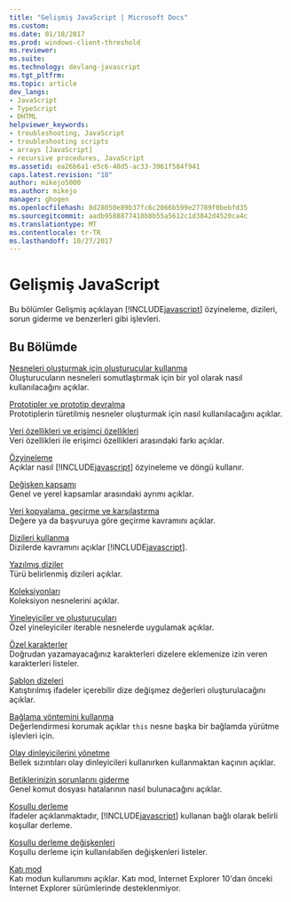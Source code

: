 ```yaml
---
title: "Gelişmiş JavaScript | Microsoft Docs"
ms.custom: 
ms.date: 01/18/2017
ms.prod: windows-client-threshold
ms.reviewer: 
ms.suite: 
ms.technology: devlang-javascript
ms.tgt_pltfrm: 
ms.topic: article
dev_langs:
- JavaScript
- TypeScript
- DHTML
helpviewer_keywords:
- troubleshooting, JavaScript
- troubleshooting scripts
- arrays [JavaScript]
- recursive procedures, JavaScript
ms.assetid: ea26b6a1-e5c6-40d5-ac33-3961f584f941
caps.latest.revision: "18"
author: mikejo5000
ms.author: mikejo
manager: ghogen
ms.openlocfilehash: 8d28050e89b37fc6c2066b599e27789f0bebfd35
ms.sourcegitcommit: aadb9588877418b8b55a5612c1d3842d4520ca4c
ms.translationtype: MT
ms.contentlocale: tr-TR
ms.lasthandoff: 10/27/2017
---
```

# <a name="advanced-javascript"></a>Gelişmiş JavaScript
Bu bölümler Gelişmiş açıklayan [!INCLUDE[javascript](../../javascript/includes/javascript-md.md)] özyineleme, dizileri, sorun giderme ve benzerleri gibi işlevleri.  
  
## <a name="in-this-section"></a>Bu Bölümde  
 [Nesneleri oluşturmak için oluşturucular kullanma](../../javascript/advanced/using-constructors-to-define-types.md)  
 Oluşturucuların nesneleri somutlaştırmak için bir yol olarak nasıl kullanılacağını açıklar.  
  
 [Prototipler ve prototip devralma](../../javascript/advanced/prototypes-and-prototype-inheritance.md)  
 Prototiplerin türetilmiş nesneler oluşturmak için nasıl kullanılacağını açıklar.  
  
 [Veri özellikleri ve erişimci özellikleri](../../javascript/advanced/data-properties-and-accessor-properties.md)  
 Veri özellikleri ile erişimci özellikleri arasındaki farkı açıklar.  
  
 [Özyineleme](../../javascript/advanced/recursion-javascript.md)  
 Açıklar nasıl [!INCLUDE[javascript](../../javascript/includes/javascript-md.md)] özyineleme ve döngü kullanır.  
  
 [Değişken kapsamı](../../javascript/advanced/variable-scope-javascript.md)  
 Genel ve yerel kapsamlar arasındaki ayrımı açıklar.  
  
 [Veri kopyalama, geçirme ve karşılaştırma](../../javascript/advanced/copying-passing-and-comparing-data-javascript.md)  
 Değere ya da başvuruya göre geçirme kavramını açıklar.  
  
 [Dizileri kullanma](../../javascript/advanced/using-arrays-javascript.md)  
 Dizilerde kavramını açıklar [!INCLUDE[javascript](../../javascript/includes/javascript-md.md)].  
  
 [Yazılmış diziler](../../javascript/advanced/typed-arrays-javascript.md)  
 Türü belirlenmiş dizileri açıklar.  
  
 [Koleksiyonları](../../javascript/advanced/collections-javascript.md)  
 Koleksiyon nesnelerini açıklar.  
  
 [Yineleyiciler ve oluşturucuları](../../javascript/advanced/iterators-and-generators-javascript.md)  
 Özel yineleyiciler iterable nesnelerde uygulamak açıklar.  
  
 [Özel karakterler](../../javascript/advanced/special-characters-javascript.md)  
 Doğrudan yazamayacağınız karakterleri dizelere eklemenize izin veren karakterleri listeler.  
  
 [Şablon dizeleri](../../javascript/advanced/template-strings-javascript.md)  
 Katıştırılmış ifadeler içerebilir dize değişmez değerleri oluşturulacağını açıklar.  
  
 [Bağlama yöntemini kullanma](../../javascript/advanced/using-the-bind-method-javascript.md)  
 Değerlendirmesi korumak açıklar `this` nesne başka bir bağlamda yürütme işlevleri için.  
  
 [Olay dinleyicilerini yönetme](../../javascript/advanced/managing-event-listeners.md)  
 Bellek sızıntıları olay dinleyicileri kullanırken kullanmaktan kaçının açıklar.  
  
 [Betiklerinizin sorunlarını giderme](../../javascript/advanced/troubleshooting-your-scripts-javascript.md)  
 Genel komut dosyası hatalarının nasıl bulunacağını açıklar.  
  
 [Koşullu derleme](../../javascript/advanced/conditional-compilation-javascript.md)  
 İfadeler açıklanmaktadır, [!INCLUDE[javascript](../../javascript/includes/javascript-md.md)] kullanan bağlı olarak belirli koşullar derleme.  
  
 [Koşullu derleme değişkenleri](../../javascript/advanced/conditional-compilation-variables-javascript.md)  
 Koşullu derleme için kullanılabilen değişkenleri listeler.  
  
 [Katı mod](../../javascript/advanced/strict-mode-javascript.md)  
 Katı modun kullanımını açıklar. Katı mod, Internet Explorer 10'dan önceki Internet Explorer sürümlerinde desteklenmiyor.
